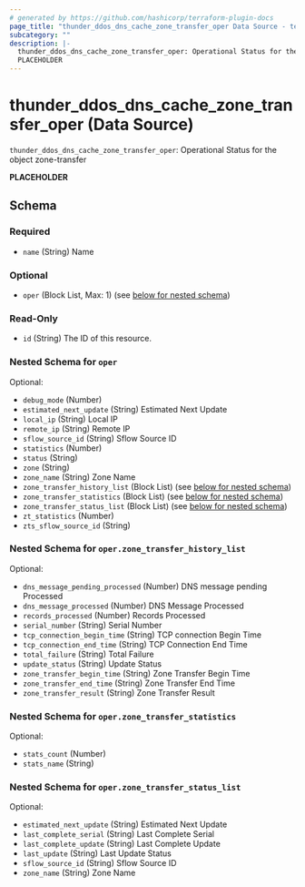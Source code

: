 ```yaml
---
# generated by https://github.com/hashicorp/terraform-plugin-docs
page_title: "thunder_ddos_dns_cache_zone_transfer_oper Data Source - terraform-provider-thunder"
subcategory: ""
description: |-
  thunder_ddos_dns_cache_zone_transfer_oper: Operational Status for the object zone-transfer
  PLACEHOLDER
---
```


# thunder_ddos_dns_cache_zone_transfer_oper (Data Source)

`thunder_ddos_dns_cache_zone_transfer_oper`: Operational Status for the object zone-transfer

__PLACEHOLDER__



<!-- schema generated by tfplugindocs -->
## Schema

### Required

- `name` (String) Name

### Optional

- `oper` (Block List, Max: 1) (see [below for nested schema](#nestedblock--oper))

### Read-Only

- `id` (String) The ID of this resource.

<a id="nestedblock--oper"></a>
### Nested Schema for `oper`

Optional:

- `debug_mode` (Number)
- `estimated_next_update` (String) Estimated Next Update
- `local_ip` (String) Local IP
- `remote_ip` (String) Remote IP
- `sflow_source_id` (String) Sflow Source ID
- `statistics` (Number)
- `status` (String)
- `zone` (String)
- `zone_name` (String) Zone Name
- `zone_transfer_history_list` (Block List) (see [below for nested schema](#nestedblock--oper--zone_transfer_history_list))
- `zone_transfer_statistics` (Block List) (see [below for nested schema](#nestedblock--oper--zone_transfer_statistics))
- `zone_transfer_status_list` (Block List) (see [below for nested schema](#nestedblock--oper--zone_transfer_status_list))
- `zt_statistics` (Number)
- `zts_sflow_source_id` (String)

<a id="nestedblock--oper--zone_transfer_history_list"></a>
### Nested Schema for `oper.zone_transfer_history_list`

Optional:

- `dns_message_pending_processed` (Number) DNS message pending Processed
- `dns_message_processed` (Number) DNS Message Processed
- `records_processed` (Number) Records Processed
- `serial_number` (String) Serial Number
- `tcp_connection_begin_time` (String) TCP connection Begin Time
- `tcp_connection_end_time` (String) TCP Connection End Time
- `total_failure` (String) Total Failure
- `update_status` (String) Update Status
- `zone_transfer_begin_time` (String) Zone Transfer Begin Time
- `zone_transfer_end_time` (String) Zone Transfer End Time
- `zone_transfer_result` (String) Zone Transfer Result


<a id="nestedblock--oper--zone_transfer_statistics"></a>
### Nested Schema for `oper.zone_transfer_statistics`

Optional:

- `stats_count` (Number)
- `stats_name` (String)


<a id="nestedblock--oper--zone_transfer_status_list"></a>
### Nested Schema for `oper.zone_transfer_status_list`

Optional:

- `estimated_next_update` (String) Estimated Next Update
- `last_complete_serial` (String) Last Complete Serial
- `last_complete_update` (String) Last Complete Update
- `last_update` (String) Last Update Status
- `sflow_source_id` (String) Sflow Source ID
- `zone_name` (String) Zone Name


